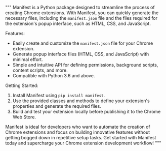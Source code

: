 """
Manifest is a Python package designed to streamline the process of creating Chrome extensions. With Manifest, you can quickly generate the necessary files, including the `manifest.json` file and the files required for the extension's popup interface, such as HTML, CSS, and JavaScript.

Features:
- Easily create and customize the `manifest.json` file for your Chrome extension.
- Generate popup interface files (HTML, CSS, and JavaScript) with minimal effort.
- Simple and intuitive API for defining permissions, background scripts, content scripts, and more.
- Compatible with Python 3.6 and above.

Getting Started:
1. Install Manifest using `pip install manifest`.
2. Use the provided classes and methods to define your extension's properties and generate the required files.
3. Build and test your extension locally before publishing it to the Chrome Web Store.

Manifest is ideal for developers who want to automate the creation of Chrome extensions and focus on building innovative features without getting bogged down in repetitive setup tasks. Get started with Manifest today and supercharge your Chrome extension development workflow!
"""
